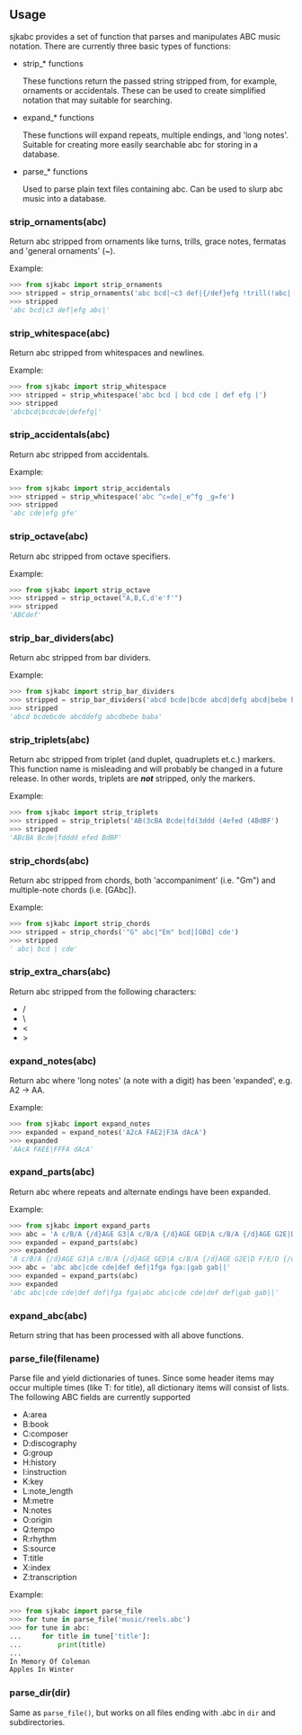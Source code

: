 ## Usage

sjkabc provides a set of function that parses and manipulates ABC music notation. There are currently three basic types of functions:

* strip_* functions

    These functions return the passed string stripped from, for example, ornaments or accidentals. These can be used to create simplified notation that may suitable for searching.

* expand_* functions

    These functions will expand repeats, multiple endings, and 'long notes'. Suitable for creating more easily searchable abc for storing in a database.

* parse_* functions

    Used to parse plain text files containing abc. Can be used to slurp abc music into a database.


### strip_ornaments(abc)

Return abc stripped from ornaments like turns, trills, grace notes, fermatas and 'general ornaments' (~).

Example:

```python
>>> from sjkabc import strip_ornaments
>>> stripped = strip_ornaments('abc bcd|~c3 def|{/def}efg !trill(!abc|')
>>> stripped
'abc bcd|c3 def|efg abc|'
```

### strip_whitespace(abc)

Return abc stripped from whitespaces and newlines.

Example:

```python
>>> from sjkabc import strip_whitespace
>>> stripped = strip_whitespace('abc bcd | bcd cde | def efg |')
>>> stripped
'abcbcd|bcdcde|defefg|'
```

### strip_accidentals(abc)

Return abc stripped from accidentals.

Example:

```python
>>> from sjkabc import strip_accidentals
>>> stripped = strip_whitespace('abc ^c=de|_e^fg _g=fe')
>>> stripped
'abc cde|efg gfe'
```

### strip_octave(abc)

Return abc stripped from octave specifiers.

Example:

```python
>>> from sjkabc import strip_octave
>>> stripped = strip_octave("A,B,C,d'e'f'")
>>> stripped
'ABCdef'
```

### strip_bar_dividers(abc)

Return abc stripped from bar dividers.

Example:

```python
>>> from sjkabc import strip_bar_dividers
>>> stripped = strip_bar_dividers('abcd bcde|bcde abcd|defg abcd|bebe baba')
>>> stripped
'abcd bcdebcde abcddefg abcdbebe baba'
```

### strip_triplets(abc)

Return abc stripped from triplet (and duplet, quadruplets et.c.) markers. This function name is misleading and will probably be changed in a future release. In other words, triplets are ***not*** stripped, only the markers.

Example:

```python
>>> from sjkabc import strip_triplets
>>> stripped = strip_triplets('AB(3cBA Bcde|fd(3ddd (4efed (4BdBF')
>>> stripped
'ABcBA Bcde|fdddd efed BdBF'
```
### strip_chords(abc)

Return abc stripped from chords, both 'accompaniment' (i.e. "Gm") and multiple-note chords (i.e. \[GAbc\]).

Example:

```python
>>> from sjkabc import strip_chords
>>> stripped = strip_chords('"G" abc|"Em" bcd|[GBd] cde')
>>> stripped
' abc| bcd | cde'
```

### strip_extra_chars(abc)

Return abc stripped from the following characters:

* /
* \
* <
* \>


### expand_notes(abc)

Return abc where 'long notes' (a note with a digit) has been 'expanded', e.g. A2 -> AA.

Example:

```python
>>> from sjkabc import expand_notes
>>> expanded = expand_notes('A2cA FAE2|F3A dAcA')
>>> expanded
'AAcA FAEE|FFFA dAcA'
```
### expand_parts(abc)

Return abc where repeats and alternate endings have been expanded.

Example:


```python
>>> from sjkabc import expand_parts
>>> abc = 'A c/B/A {/d}AGE G3|A c/B/A {/d}AGE GED|A c/B/A {/d}AGE G2E|D F/E/D {/d}DEF GED:|'
>>> expanded = expand_parts(abc)
>>> expanded
'A c/B/A {/d}AGE G3|A c/B/A {/d}AGE GED|A c/B/A {/d}AGE G2E|D F/E/D {/d}DEF GED|A c/B/A {/d}AGE G3|A c/B/A {/d}AGE GED|A c/B/A {/d}AGE G2E|D F/E/D {/d}DEF GED|'
>>> abc = 'abc abc|cde cde|def def|1fga fga:|gab gab||'
>>> expanded = expand_parts(abc)
>>> expanded
'abc abc|cde cde|def def|fga fga|abc abc|cde cde|def def|gab gab||'
```

### expand_abc(abc)

Return string that has been processed with all above functions.

### parse_file(filename)

Parse file and yield dictionaries of tunes. Since some header items may occur multiple times (like T: for title), all dictionary items will consist of lists. The following ABC fields are currently supported

* A:area
* B:book
* C:composer
* D:discography
* G:group
* H:history
* I:instruction
* K:key
* L:note_length
* M:metre
* N:notes
* O:origin
* Q:tempo
* R:rhythm
* S:source
* T:title
* X:index
* Z:transcription


Example:

```python
>>> from sjkabc import parse_file
>>> for tune in parse_file('music/reels.abc')
>>> for tune in abc:
...     for title in tune['title']:
...         print(title)
...
In Memory Of Coleman
Apples In Winter
```

### parse_dir(dir)

Same as `parse_file()`, but works on all files ending with .abc in `dir` and subdirectories.
